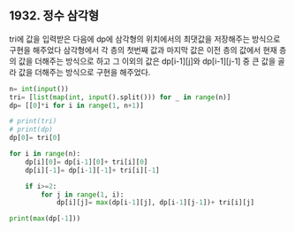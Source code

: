 ## 1932. 정수 삼각형

tri에 값을 입력받은 다음에 dp에 삼각형의 위치에서의 최댓값을 저장해주는 방식으로 구현을 해주었다 삼각형에서 각 층의 첫번째 값과 마지막 값은 이전 층의 값에서 현재 층의 값을 더해주는 방식으로 하고 그 이외의 값은 dp[i-1][j]와 dp[i-1][j-1] 중 큰 값을 골라 값을 더해주는 방식으로 구현을 해주었다.

```python
n= int(input())
tri= [list(map(int, input().split())) for _ in range(n)]
dp= [[0]*i for i in range(1, n+1)]

# print(tri)
# print(dp)
dp[0]= tri[0]

for i in range(n):
    dp[i][0]= dp[i-1][0]+ tri[i][0]
    dp[i][-1]= dp[i-1][-1]+ tri[i][-1]

    if i>=2:
        for j in range(1, i):
            dp[i][j]= max(dp[i-1][j], dp[i-1][j-1])+ tri[i][j]

print(max(dp[-1]))
```